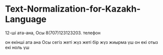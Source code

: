 Text-Normalization-for-Kazakh-Language
======================================


12-ші ата-ана,  Осы 8(707)123123203. телефон


он екінші ата ана  Осы сегіз  жеті жүз  жеті  бір жүз жиырма үш он екі отыз екі ноль  үш  
